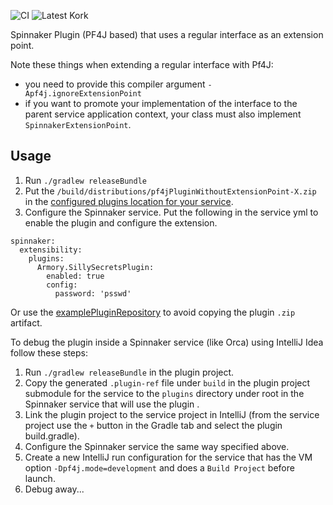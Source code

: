 ![CI](https://github.com/spinnaker-plugin-examples/pf4jPluginWithoutExtensionPoint/workflows/CI/badge.svg)
![Latest Kork](https://github.com/spinnaker-plugin-examples/pf4jPluginWithoutExtensionPoint/workflows/Latest%20Kork/badge.svg?branch=master)

Spinnaker Plugin (PF4J based) that uses a regular interface as an extension point.

Note these things when extending a regular interface with Pf4J:
* you need to provide this compiler argument `-Apf4j.ignoreExtensionPoint`
* if you want to promote your implementation of the interface to the parent service application context, your class must also implement `SpinnakerExtensionPoint`.

<h2>Usage</h2>

1) Run `./gradlew releaseBundle`
2) Put the `/build/distributions/pf4jPluginWithoutExtensionPoint-X.zip` in the [configured plugins location for your service](https://pf4j.org/doc/packaging.html).
3) Configure the Spinnaker service. Put the following in the service yml to enable the plugin and configure the extension.
```
spinnaker:
  extensibility:
    plugins:
      Armory.SillySecretsPlugin:
        enabled: true
        config:
          password: 'psswd'
```

Or use the [examplePluginRepository](https://github.com/spinnaker-plugin-examples/examplePluginRepository) to avoid copying the plugin `.zip` artifact.

To debug the plugin inside a Spinnaker service (like Orca) using IntelliJ Idea follow these steps:

1) Run `./gradlew releaseBundle` in the plugin project.
2) Copy the generated `.plugin-ref` file under `build` in the plugin project submodule for the service to the `plugins` directory under root in the Spinnaker service that will use the plugin .
3) Link the plugin project to the service project in IntelliJ (from the service project use the `+` button in the Gradle tab and select the plugin build.gradle).
4) Configure the Spinnaker service the same way specified above.
5) Create a new IntelliJ run configuration for the service that has the VM option `-Dpf4j.mode=development` and does a `Build Project` before launch.
6) Debug away...
